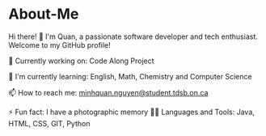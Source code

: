 # About-Me
Hi there! 👋
I'm Quan, a passionate software developer and tech enthusiast. Welcome to my GitHub profile!

🔭 Currently working on: Code Along Project

🌱 I'm currently learning: English, Math, Chemistry and Computer Science

📫 How to reach me: minhquan.nguyen@student.tdsb.on.ca

⚡ Fun fact: I have a photographic memory
👨‍💻 Languages and Tools: Java, HTML, CSS, GIT, Python
